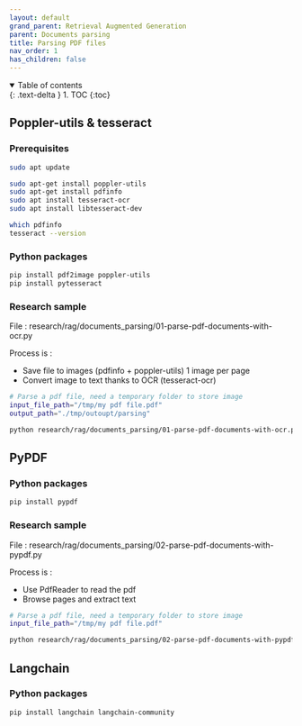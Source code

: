 ```yaml
---
layout: default
grand_parent: Retrieval Augmented Generation
parent: Documents parsing
title: Parsing PDF files
nav_order: 1
has_children: false
---
```


<details open markdown="block">
  <summary>
    Table of contents
  </summary>
  {: .text-delta }
1. TOC
{:toc}
</details>

## Poppler-utils & tesseract

### Prerequisites

``` bash
sudo apt update

sudo apt-get install poppler-utils
sudo apt-get install pdfinfo
sudo apt install tesseract-ocr
sudo apt install libtesseract-dev

which pdfinfo
tesseract --version
```

### Python packages

``` bash
pip install pdf2image poppler-utils
pip install pytesseract
```

### Research sample

File : research/rag/documents_parsing/01-parse-pdf-documents-with-ocr.py

Process is :

- Save file to images (pdfinfo + poppler-utils)
  1 image per page
- Convert image to text thanks to OCR (tesseract-ocr)

``` bash
# Parse a pdf file, need a temporary folder to store image
input_file_path="/tmp/my pdf file.pdf"
output_path="./tmp/outoupt/parsing"

python research/rag/documents_parsing/01-parse-pdf-documents-with-ocr.py --file_path "$input_file_path" --output_path "$output_path"
```

## PyPDF

### Python packages

``` bash
pip install pypdf
```

### Research sample

File : research/rag/documents_parsing/02-parse-pdf-documents-with-pypdf.py

Process is :

- Use PdfReader to read the pdf
- Browse pages and extract text

``` bash
# Parse a pdf file, need a temporary folder to store image
input_file_path="/tmp/my pdf file.pdf"

python research/rag/documents_parsing/02-parse-pdf-documents-with-pypdf.py --file_path "$input_file_path"
```

## Langchain

### Python packages

``` bash
pip install langchain langchain-community
```
